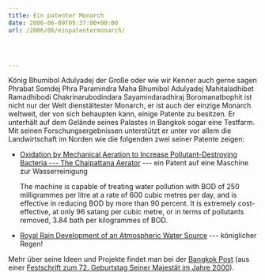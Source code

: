 ```yaml
---
title: Ein patenter Monarch
date: 2006-06-09T05:37:00+00:00
url: /2006/06/einpatentermonarch/




---
```

König Bhumibol Adulyadej der Große oder wie wir Kenner auch gerne sagen Phrabat Somdej Phra Paramindra Maha Bhumibol Adulyadej Mahitaladhibet Ramadhibodi Chakrinarubodindara Sayamindaradhiraj Boromanatbophit ist nicht nur der Welt dienstältester Monarch, er ist auch der einzige Monarch weltweit, der von sich behaupten kann, einige Patente zu besitzen. Er unterhält auf dem Gelände seines Palastes in Bangkok sogar eine Testfarm. Mit seinen Forschungsergebnissen unterstützt er unter vor allem die Landwirtschaft im Norden wie die folgenden zwei seiner Patente zeigen:

* [Oxidation by Mechanical Aeration to Increase Pollutant-Destroying Bacteria --- The Chaipattana Aerator][1] --- ein Patent auf eine Maschine zur Wasserreinigung

    The machine is capable of treating water pollution with <span class="caps">BOD</span> of 250 milligrammes per litre at a rate of 600 cubic metres per day, and is effective in reducing <span class="caps">BOD</span> by more than 90 percent. It is extremely cost-effective, at only 96 satang per cubic metre, or in terms of pollutants removed, 3.84 bath per kilogrammes of <span class="caps">BOD</span>.
* [Royal Rain Development of an Atmospheric Water Source][2] --- königlicher Regen!

Mehr über seine Ideen und Projekte findet man bei der [Bangkok Post][3] (aus einer [Festschrift zum 72. Geburtstag Seiner Majestät im Jahre 2000][4]).

 [1]: http://www.rdpb.go.th/home/detailH.asp?lang=EN&file=concept&subject=004
 [2]: http://www.rdpb.go.th/home/detailH.asp?lang=EN&file=concept&subject=009
 [3]: http://www.bangkokpost.com/king2000/theory.html
 [4]: http://bangkokpost.net/king2000/
